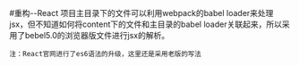 #重构--React
	项目主目录下的文件可以利用webpack的babel loader来处理jsx，但不知道如何将content下的文件和主目录的babel loader关联起来，所以采用了bebel5.0的浏览器版文件进行jsx的解析。
	
	注：React官网进行了es6语法的升级，这里还是采用老版的写法